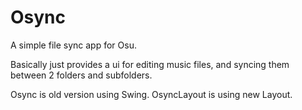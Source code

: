 # Osync
A simple file sync app for Osu.

Basically just provides a ui for editing music files, and syncing them between 2 folders and subfolders. 

Osync is old version using Swing.
OsyncLayout is using new Layout.
